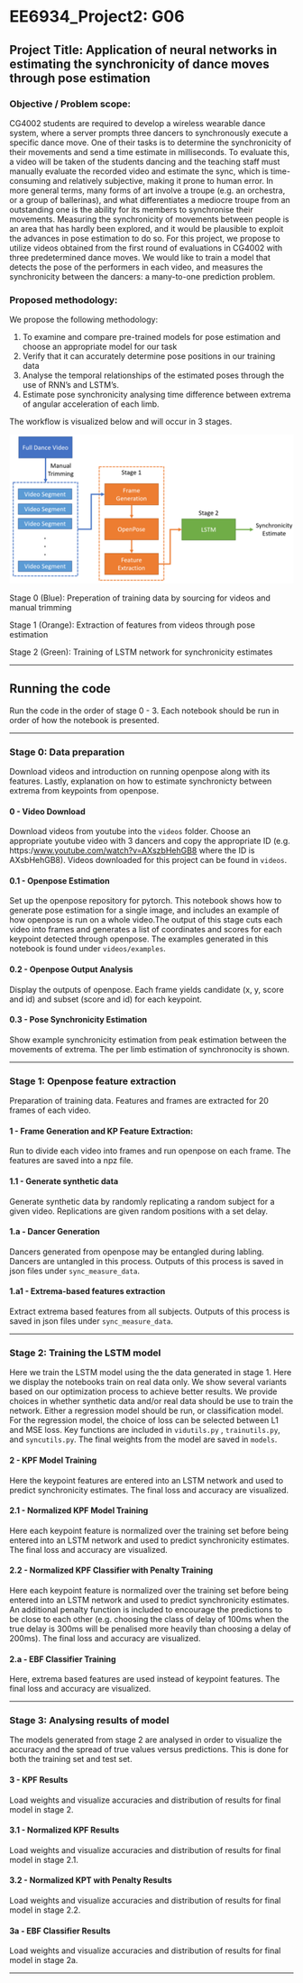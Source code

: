 # EE6934_Project2: G06

## Project Title: Application of neural networks in estimating the synchronicity of dance moves through pose estimation

### Objective / Problem scope:

CG4002 students are required to develop a wireless wearable dance system, where a server prompts three dancers to synchronously execute a specific dance move. One of their tasks is to determine the synchronicity of their movements and send a time estimate in milliseconds. To evaluate this, a video will be taken of the students dancing and the teaching staff must manually evaluate the recorded video and estimate the sync, which is time-consuming and relatively subjective, making it prone to human error.
In more general terms, many forms of art involve a troupe (e.g. an orchestra, or a group of ballerinas), and what differentiates a mediocre troupe from an outstanding one is the ability for its members to synchronise their movements. Measuring the synchronicity of movements between people is an area that has hardly been explored, and it would be plausible to exploit the advances in pose estimation to do so. For this project, we propose to utilize videos obtained from the first round of evaluations in CG4002 with three predetermined dance moves. We would like to train a model that detects the pose of the performers in each video, and measures the synchronicity between the dancers: a many-to-one prediction problem. 

### Proposed methodology:

We propose the following methodology:
1.	To examine and compare pre-trained models for pose estimation and choose an appropriate model for our task 
2.	Verify that it can accurately determine pose positions in our training data
3.	Analyse the temporal relationships of the estimated poses through the use of RNN’s and LSTM’s. 
4.	Estimate pose synchronicity analysing time difference between extrema of angular acceleration of each limb.

The workflow is visualized below and will occur in 3 stages.

![workflow img](/images/workflow.png)

Stage 0 (Blue): Preperation of training data by sourcing for videos and manual trimming

Stage 1 (Orange): Extraction of features from videos through pose estimation

Stage 2 (Green): Training of LSTM network for synchronicity estimates

----------------------------

## Running the code
Run the code in the order of stage 0 - 3. Each notebook should be run in order of how the notebook is presented.

----------------------------

### Stage 0: Data preparation
Download videos and introduction on running openpose along with its features. Lastly, explanation on how to estimate synchronicty between extrema from keypoints from openpose.

#### 0 - Video Download 
Download videos from youtube into the `videos` folder. Choose an appropriate youtube video with 3 dancers and copy the appropriate ID (e.g. https:/www.youtube.com/watch?v=AXszbHehGB8 where the ID is AXsbHehGB8). Videos downloaded for this project can be found in `videos`. 

#### 0.1 - Openpose Estimation
Set up the openpose repository for pytorch. This notebook shows how to generate pose estimation for a single image, and includes an example of how openpose is run on a whole video.The output of this stage cuts each video into frames and generates a list of coordinates and scores for each keypoint detected through openpose. The examples generated in this notebook is found under `videos/examples`.

#### 0.2 - Openpose Output Analysis
Display the outputs of openpose. Each frame yields candidate (x, y, score and id) and subset (score and id) for each keypoint.

#### 0.3 - Pose Synchronicity Estimation
Show example synchronicity estimation from peak estimation between the movements of extrema. The per limb estimation of synchronocity is shown. 

----------------------------

### Stage 1: Openpose feature extraction  
Preparation of training data. Features and frames are extracted for 20 frames of each video. 

#### 1 - Frame Generation and KP Feature Extraction: 
Run to divide each video into frames and run openpose on each frame. The features are saved into a npz file.

#### 1.1 - Generate synthetic data
Generate synthetic data by randomly replicating a random subject for a given video. Replications are given random positions with a set delay.

#### 1.a - Dancer Generation
Dancers generated from openpose may be entangled during labling. Dancers are untangled in this process. Outputs of this process is saved in json files under `sync_measure_data`.

#### 1.a1 - Extrema-based features extraction
Extract extrema based features from all subjects. Outputs of this process is saved in json files under `sync_measure_data`.

----------------------------

### Stage 2: Training the LSTM model
Here we train the LSTM model using the the data generated in stage 1. Here we display the notebooks train on real data only. We show several variants based on our optimization process to achieve better results. We provide choices in whether synthetic data and/or real data should be use to train the network. Either a regression model should be run, or classification model. For the regression model, the choice of loss can be selected between L1 and MSE loss. Key functions are included in `vidutils.py` , `trainutils.py`, and `syncutils.py`. The final weights from the model are saved in `models`.

#### 2 - KPF Model Training
Here the keypoint features are entered into an LSTM network and used to predict synchronicity estimates. The final loss and accuracy are visualized.

#### 2.1 - Normalized KPF Model Training
Here each keypoint feature is normalized over the training set before being entered into an LSTM network and used to predict synchronicity estimates. The final loss and accuracy are visualized.

#### 2.2 - Normalized KPF Classifier with Penalty Training
Here each keypoint feature is normalized over the training set before being entered into an LSTM network and used to predict synchronicity estimates. An additional penalty function is included to encourage the predictions to be close to each other (e.g. choosing the class of delay of 100ms when the true delay is 300ms will be penalised more heavily than choosing a delay of 200ms). The final loss and accuracy are visualized.

#### 2.a - EBF Classifier Training
Here, extrema based features are used instead of keypoint features. The final loss and accuracy are visualized.

----------------------------

### Stage 3: Analysing results of model
The models generated from stage 2 are analysed in order to visualize the accuracy and the spread of true values versus predictions. This is done for both the training set and test set. 

#### 3 - KPF Results
Load weights and visualize accuracies and distribution of results for final model in stage 2.

#### 3.1 - Normalized KPF Results
Load weights and visualize accuracies and distribution of results for final model in stage 2.1.

#### 3.2 - Normalized KPT with Penalty Results
Load weights and visualize accuracies and distribution of results for final model in stage 2.2.

#### 3a - EBF Classifier Results
Load weights and visualize accuracies and distribution of results for final model in stage 2a.

----------------------------
